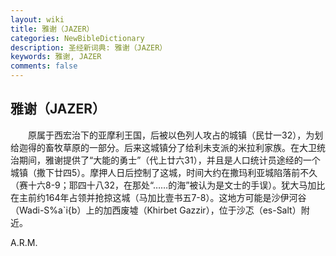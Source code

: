 ```yaml
---
layout: wiki
title: 雅谢（JAZER）
categories: NewBibleDictionary
description: 圣经新词典: 雅谢（JAZER）
keywords: 雅谢, JAZER
comments: false
---
```


## 雅谢（JAZER）

　　原属于西宏治下的亚摩利王国，后被以色列人攻占的城镇（民廿一32），为划给迦得的畜牧草原的一部分。后来这城镇分了给利未支派的米拉利家族。在大卫统治期间，雅谢提供了“大能的勇士”（代上廿六31），并且是人口统计员途经的一个城镇（撒下廿四5）。摩押人日后控制了这城，时间大约在撒玛利亚城陷落前不久（赛十六8-9；耶四十八32，在那处“……的海”被认为是文士的手误）。犹大马加比在主前约164年占领并抢掠这城（马加比壹书五7-8）。这地方可能是沙伊河谷（Wadi-S%a`i{b）上的加西废墟（Khirbet Gazzir），位于沙忑（es-Salt）附近。

A.R.M.








